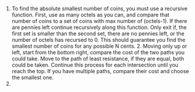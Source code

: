 1. To find the absolute smallest number of coins, you must use a recursive function. First, use as many octels as you can, and compare that number of coins to a set of coins with max number of (octels-1). If there are pennies left continue recursively along this function. Only exit if, the first set is smaller than the second set, there are no pennies left, or the number of octels has recursed to 0. This should guarantee you find the smallest number of coins for any possible N cents.
    2. Moving only up or left, start from the bottom right, compare the cost of the two paths you could take. Move to the path of least resistance, if they are equal, both could be taken. Continue this process for each intersection until you reach the top. If you have multiple paths, compare their cost and choose the smallest one.
3. 
